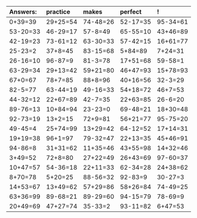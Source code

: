 | Answers: | practice | makes | perfect | ! |
| :--- | :--- | :--- | :--- | :--- |
| 0+39=39 | 29+25=54 | 74-48=26 | 52-17=35 | 95-34=61 | 
| 53-20=33 | 46-29=17 | 57-8=49 | 65-55=10 | 43+46=89 | 
| 42-19=23 | 73-61=12 | 63-30=33 | 57-42=15 | 16+61=77 | 
| 25-23=2 | 37+8=45 | 83-15=68 | 5+84=89 | 7+24=31 | 
| 26-16=10 | 96-87=9 | 81-3=78 | 17+51=68 | 59-58=1 | 
| 63-29=34 | 29+13=42 | 59+21=80 | 46+47=93 | 15+78=93 | 
| 67+0=67 | 78+7=85 | 88+8=96 | 40+16=56 | 32-3=29 | 
| 82-5=77 | 63-44=19 | 49-16=33 | 54+18=72 | 46+7=53 | 
| 44-32=12 | 22+67=89 | 42-7=35 | 22+63=85 | 26-6=20 | 
| 89-76=13 | 10+84=94 | 23-23=0 | 69-48=21 | 18+30=48 | 
| 92-73=19 | 13+2=15 | 72+9=81 | 56+21=77 | 95-75=20 | 
| 49-45=4 | 25+74=99 | 13+29=42 | 64-12=52 | 17+14=31 | 
| 19+19=38 | 96+1=97 | 79-32=47 | 22+13=35 | 45+46=91 | 
| 94-86=8 | 31+31=62 | 11+35=46 | 43+55=98 | 14+32=46 | 
| 3+49=52 | 72+8=80 | 27+22=49 | 26+43=69 | 97-60=37 | 
| 10+47=57 | 54-36=18 | 22+11=33 | 62-34=28 | 24+38=62 | 
| 8+70=78 | 5+20=25 | 88-56=32 | 92-83=9 | 30-27=3 | 
| 14+53=67 | 13+49=62 | 57+29=86 | 58+26=84 | 74-49=25 | 
| 63+36=99 | 89-68=21 | 89-29=60 | 94-15=79 | 78-69=9 | 
| 20+49=69 | 47+27=74 | 35-33=2 | 93-11=82 | 6+47=53 | 
